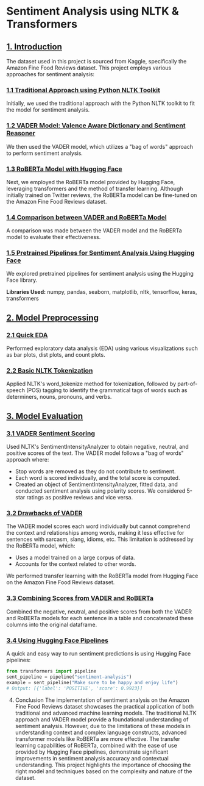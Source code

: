# Sentiment Analysis using NLTK & Transformers

## [1. Introduction](#introduction)
The dataset used in this project is sourced from Kaggle, specifically the Amazon Fine Food Reviews dataset. This project employs various approaches for sentiment analysis:

### [1.1 Traditional Approach using Python NLTK Toolkit](#traditional-approach-using-python-nltk-toolkit)
Initially, we used the traditional approach with the Python NLTK toolkit to fit the model for sentiment analysis.

### [1.2 VADER Model: Valence Aware Dictionary and Sentiment Reasoner](#vader-model-valence-aware-dictionary-and-sentiment-reasoner)
We then used the VADER model, which utilizes a "bag of words" approach to perform sentiment analysis.

### [1.3 RoBERTa Model with Hugging Face](#roberta-model-with-hugging-face)
Next, we employed the RoBERTa model provided by Hugging Face, leveraging transformers and the method of transfer learning. Although initially trained on Twitter reviews, the RoBERTa model can be fine-tuned on the Amazon Fine Food Reviews dataset.

### [1.4 Comparison between VADER and RoBERTa Model](#comparison-between-vader-and-roberta-model)
A comparison was made between the VADER model and the RoBERTa model to evaluate their effectiveness.

### [1.5 Pretrained Pipelines for Sentiment Analysis Using Hugging Face](#pretrained-pipelines-for-sentiment-analysis-using-hugging-face)
We explored pretrained pipelines for sentiment analysis using the Hugging Face library.

**Libraries Used:** numpy, pandas, seaborn, matplotlib, nltk, tensorflow, keras, transformers

## [2. Model Preprocessing](#model-preprocessing)

### [2.1 Quick EDA](#quick-eda)
Performed exploratory data analysis (EDA) using various visualizations such as bar plots, dist plots, and count plots.

### [2.2 Basic NLTK Tokenization](#basic-nltk-tokenization)
Applied NLTK's word_tokenize method for tokenization, followed by part-of-speech (POS) tagging to identify the grammatical tags of words such as determiners, nouns, pronouns, and verbs.

## [3. Model Evaluation](#model-evaluation)

### [3.1 VADER Sentiment Scoring](#vader-sentiment-scoring)
Used NLTK's SentimentIntensityAnalyzer to obtain negative, neutral, and positive scores of the text. The VADER model follows a "bag of words" approach where:
- Stop words are removed as they do not contribute to sentiment.
- Each word is scored individually, and the total score is computed.
- Created an object of SentimentIntensityAnalyzer, fitted data, and conducted sentiment analysis using polarity scores. We considered 5-star ratings as positive reviews and vice versa.

### [3.2 Drawbacks of VADER](#drawbacks-of-vader)
The VADER model scores each word individually but cannot comprehend the context and relationships among words, making it less effective for sentences with sarcasm, slang, idioms, etc. This limitation is addressed by the RoBERTa model, which:
- Uses a model trained on a large corpus of data.
- Accounts for the context related to other words.

We performed transfer learning with the RoBERTa model from Hugging Face on the Amazon Fine Food Reviews dataset.

### [3.3 Combining Scores from VADER and RoBERTa](#combining-scores-from-vader-and-roberta)
Combined the negative, neutral, and positive scores from both the VADER and RoBERTa models for each sentence in a table and concatenated these columns into the original dataframe.

### [3.4 Using Hugging Face Pipelines](#using-hugging-face-pipelines)
A quick and easy way to run sentiment predictions is using Hugging Face pipelines:
```python
from transformers import pipeline
sent_pipeline = pipeline("sentiment-analysis")
example = sent_pipeline("Make sure to be happy and enjoy life")
# Output: [{'label': 'POSITIVE', 'score': 0.9923}]

```
4. Conclusion
The implementation of sentiment analysis on the Amazon Fine Food Reviews dataset showcases the practical application of both traditional and advanced machine learning models. The traditional NLTK approach and VADER model provide a foundational understanding of sentiment analysis. However, due to the limitations of these models in understanding context and complex language constructs, advanced transformer models like RoBERTa are more effective. The transfer learning capabilities of RoBERTa, combined with the ease of use provided by Hugging Face pipelines, demonstrate significant improvements in sentiment analysis accuracy and contextual understanding. This project highlights the importance of choosing the right model and techniques based on the complexity and nature of the dataset.
